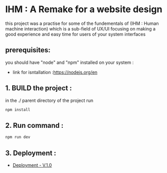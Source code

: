 # IHM : A Remake for a website design

this project was a practise for some of the fundementals of (IHM : Human machine interaction)
which is a sub-field of UX/UI focusing on making a good experience and easy time for users of your system interfaces

## prerequisites:

you should have "node" and "npm" installed on your system :

- link for isntallation :https://nodejs.org/en

## 1. BUILD the project :

in the ./ parent directory of the project run

```bash
npm install
```

## 2. Run command :

```bash
npm run dev
```

## 3. Deployment :

- [Deployment - V.1.0 ](https://ihm-six.vercel.app/)

